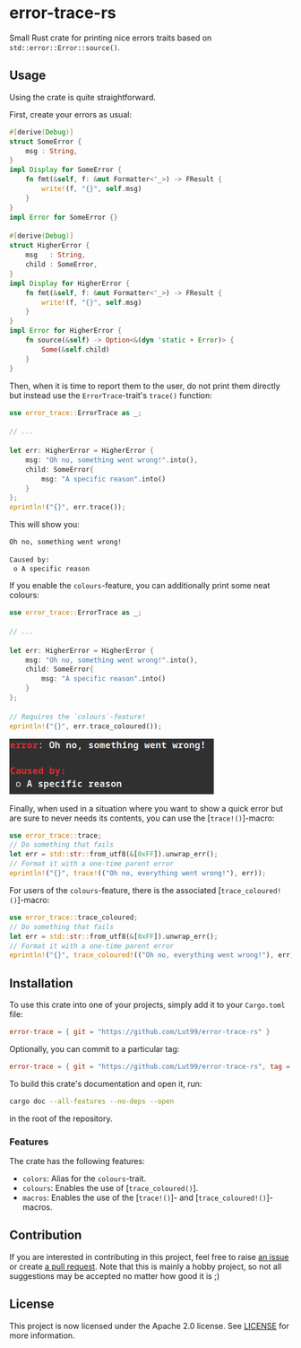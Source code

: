# error-trace-rs
Small Rust crate for printing nice errors traits based on `std::error::Error::source()`.


## Usage
Using the crate is quite straightforward.

First, create your errors as usual:
```rust
#[derive(Debug)]
struct SomeError {
    msg : String,
}
impl Display for SomeError {
    fn fmt(&self, f: &mut Formatter<'_>) -> FResult {
        write!(f, "{}", self.msg)
    }
}
impl Error for SomeError {}

#[derive(Debug)]
struct HigherError {
    msg   : String,
    child : SomeError,
}
impl Display for HigherError {
    fn fmt(&self, f: &mut Formatter<'_>) -> FResult {
        write!(f, "{}", self.msg)
    }
}
impl Error for HigherError {
    fn source(&self) -> Option<&(dyn 'static + Error)> {
        Some(&self.child)
    }
}
```

Then, when it is time to report them to the user, do not print them directly but instead use the `ErrorTrace`-trait's `trace()` function:
```rust
use error_trace::ErrorTrace as _;

// ...

let err: HigherError = HigherError {
    msg: "Oh no, something went wrong!".into(),
    child: SomeError{
        msg: "A specific reason".into()
    }
};
eprintln!("{}", err.trace());
```
This will show you:
```text
Oh no, something went wrong!

Caused by:
 o A specific reason
```

If you enable the `colours`-feature, you can additionally print some neat colours:
```rust
use error_trace::ErrorTrace as _;

// ...

let err: HigherError = HigherError {
    msg: "Oh no, something went wrong!".into(),
    child: SomeError{
        msg: "A specific reason".into()
    }
};

// Requires the `colours`-feature!
eprintln!("{}", err.trace_coloured());
```
![Showing the same error as above but with some errors](https://github.com/Lut99/error-trace-rs/raw/main/img/example_colours.png)

Finally, when used in a situation where you want to show a quick error but are sure to never needs its contents, you can use the [`trace!()`]-macro:
```rust
use error_trace::trace;
// Do something that fails
let err = std::str::from_utf8(&[0xFF]).unwrap_err();
// Format it with a one-time parent error
eprintln!("{}", trace!(("Oh no, everything went wrong!"), err));
```

For users of the `colours`-feature, there is the associated [`trace_coloured!()`]-macro:
```rust
use error_trace::trace_coloured;
// Do something that fails
let err = std::str::from_utf8(&[0xFF]).unwrap_err();
// Format it with a one-time parent error
eprintln!("{}", trace_coloured!(("Oh no, everything went wrong!"), err));
```


## Installation
To use this crate into one of your projects, simply add it to your `Cargo.toml` file:
```toml
error-trace = { git = "https://github.com/Lut99/error-trace-rs" }
```
Optionally, you can commit to a particular tag:
```toml
error-trace = { git = "https://github.com/Lut99/error-trace-rs", tag = "v3.0.0" }
```

To build this crate's documentation and open it, run:
```bash
cargo doc --all-features --no-deps --open
```
in the root of the repository.

### Features
The crate has the following features:
- `colors`: Alias for the `colours`-trait.
- `colours`: Enables the use of [`trace_coloured()`].
- `macros`: Enables the use of the [`trace!()`]- and [`trace_coloured!()`]-macros.


## Contribution
If you are interested in contributing in this project, feel free to raise [an issue](https://github.com/Lut99/error-trace-rs/issues) or create [a pull request](https://github.com/Lut99/error-trace-rs/pulls). Note that this is mainly a hobby project, so not all suggestions may be accepted no matter how good it is ;)


## License
This project is now licensed under the Apache 2.0 license. See [LICENSE](./LICENSE) for more information.


